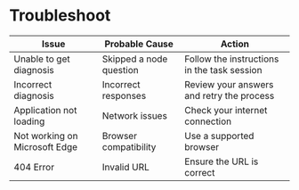 # Troubleshoot

| **Issue**                     | **Probable Cause**      | **Action**                                  |
| ----------------------------- | ----------------------- | ------------------------------------------- |
| Unable to get diagnosis       | Skipped a node question | Follow the instructions in the task session |
| Incorrect diagnosis           | Incorrect responses     | Review your answers and retry the process   |
| Application not loading       | Network issues          | Check your internet connection              |
| Not working on Microsoft Edge | Browser compatibility   | Use a supported browser                     |
| 404 Error                     | Invalid URL             | Ensure the URL is correct                   |
